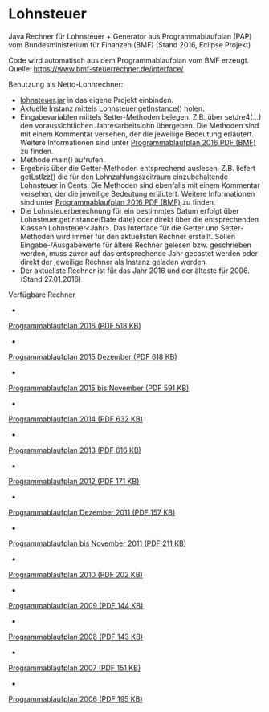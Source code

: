 Lohnsteuer
==========

Java Rechner für Lohnsteuer + Generator aus Programmablaufplan (PAP) vom Bundesministerium für Finanzen (BMF)
(Stand 2016, Eclipse Projekt)

Code wird automatisch aus dem Programmablaufplan vom BMF erzeugt.<br>
Quelle: <a target="_blank" href="https://www.bmf-steuerrechner.de/interface/">https:/&#47;www.bmf-steuerrechner.de/interface/</a>

Benutzung als Netto-Lohnrechner: 

  - <a href="https://github.com/MarcelLehmann/Lohnsteuer/raw/master/LohnPapGenerator/lohnsteuer.jar">lohnsteuer.jar</a> in das eigene Projekt einbinden.
  - Aktuelle Instanz mittels Lohnsteuer.getInstance() holen.
  - Eingabevariablen mittels Setter-Methoden belegen. Z.B. über setJre4(...) den voraussichtlichen Jahresarbeitslohn übergeben. Die Methoden sind mit einem Kommentar versehen, der die jeweilige Bedeutung erläutert. Weitere Informationen sind unter <a target="_blank"  href="https://www.bmf-steuerrechner.de/pruefdaten/pap2016.pdf">Programmablaufplan 2016 PDF (BMF)</a> zu finden.
  - Methode main() aufrufen.
  - Ergebnis über die Getter-Methoden entsprechend auslesen. Z.B. liefert getLstlzz() die für den Lohnzahlungszeitraum einzubehaltende Lohnsteuer in Cents. Die Methoden sind ebenfalls mit einem Kommentar versehen, der die jeweilige Bedeutung erläutert. Weitere Informationen sind unter <a target="_blank"  href="https://www.bmf-steuerrechner.de/pruefdaten/pap2016.pdf">Programmablaufplan 2016 PDF (BMF)</a> zu finden.
  - Die Lohnsteuerberechnung für ein bestimmtes Datum erfolgt über Lohnsteuer.getInstance(Date date) oder direkt über die entsprechenden Klassen Lohnsteuer&lt;Jahr&gt;. Das Interface für die Getter und Setter-Methoden wird immer für den aktuellsten Rechner erstellt. Sollen Eingabe-/Ausgabewerte für ältere Rechner gelesen bzw. geschrieben werden, muss zuvor auf das entsprechende Jahr gecastet werden oder direkt der jeweilige Rechner als Instanz geladen werden. 
  - Der aktuellste Rechner ist für das Jahr 2016 und der älteste für 2006. (Stand 27.01.2016)

Verfügbare Rechner

 - <a target="_blank" href="https://www.bmf-steuerrechner.de/pruefdaten/pap2016.pdf"> 
Programmablaufplan 2016 (PDF 518 KB)
</a> 
 - <a target="_blank" href="https://www.bmf-steuerrechner.de/pruefdaten/pap2015Dezember.pdf"> 
Programmablaufplan 2015 Dezember (PDF 618 KB)
</a> 
 - <a target="_blank" href="https://www.bmf-steuerrechner.de/pruefdaten/pap2015bisNovember.pdf"> 
Programmablaufplan 2015 bis November (PDF 591 KB)
</a> 
 - <a target="_blank" href="https://www.bmf-steuerrechner.de/pruefdaten/pap2014.pdf"> 
Programmablaufplan 2014 (PDF 632 KB)
</a> 
 - <a target="_blank" href="https://www.bmf-steuerrechner.de/pruefdaten/pap2013_2.pdf"> 
Programmablaufplan 2013 (PDF 616 KB)
</a> 
 - <a target="_blank" href="https://www.bmf-steuerrechner.de/pruefdaten/pap2012.pdf"> 
Programmablaufplan 2012 (PDF 171 KB)
</a> 
 - <a target="_blank" href="https://www.bmf-steuerrechner.de/pruefdaten/pap2011Dezember.pdf">
Programmablaufplan Dezember 2011 (PDF 157 KB)
</a> 
 - <a target="_blank" href="https://www.bmf-steuerrechner.de/pruefdaten/pap2011bisNovember.pdf">
Programmablaufplan bis November 2011 (PDF 211 KB)
</a> 
 - <a target="_blank" href="https://www.bmf-steuerrechner.de/pruefdaten/pap2010.pdf">
Programmablaufplan 2010 (PDF 202 KB)
</a> 
 - <a target="_blank" href="https://www.bmf-steuerrechner.de/pruefdaten/pap2009.pdf">
Programmablaufplan 2009 (PDF 144 KB)
</a> 
 - <a target="_blank" href="https://www.bmf-steuerrechner.de/pruefdaten/pap2008.pdf">
Programmablaufplan 2008 (PDF 143 KB)
</a>
 - <a target="_blank" href="https://www.bmf-steuerrechner.de/pruefdaten/pap2007.pdf">
Programmablaufplan 2007 (PDF 151 KB)
</a>
 - <a target="_blank" href="https://www.bmf-steuerrechner.de/pruefdaten/pap2006.pdf">
Programmablaufplan 2006 (PDF 195 KB)
</a>


